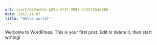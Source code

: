 ```yaml
---
url: /post/e00ae5dc-b28b-4f1f-9587-1fd272b3d086
date: 2017-11-07
title: "Hello world!"
---
```


Welcome to WordPress. This is your first post. Edit or delete it, then start writing!